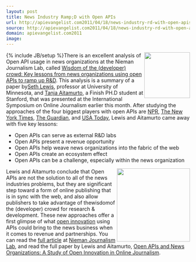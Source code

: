 ```yaml
---
layout: post
title: News Industry Ramp;D with Open APIs
url: http://apievangelist.com2011/04/18/news-industry-rd-with-open-apis/
source: http://apievangelist.com2011/04/18/news-industry-rd-with-open-apis/
domain: apievangelist.com2011
image: 
---
```

{% include JB/setup %}<img src="http://kinlane-productions.s3.amazonaws.com/journalism/nieman-journalism-labs-icon.jpg"  width="125" align="right" />There is an excellent analysis of Open API usage in news organizations at the Nieman Journalism Lab, called <a title="Wisdom of the crowd: Key lessons from news organizations using open APIs to ramp up R&amp;D" href="http://www.niemanlab.org/2011/04/wisdom-of-the-developer-crowd-key-lessons-from-news-organizations-using-open-apis-to-ramp-up-rd/">Wisdom of the (developer) crowd: Key lessons from news organizations using open APIs to ramp up R&amp;D</a>.
This analysis is a summary of a paper by<a title="Seth Lewis" href="http://sethlewis.org/">Seth Lewis</a>, professor at University of Minnesota, and <a title="Tanja Altamurto" href="http://www.huffingtonpost.com/tanja-aitamurto">Tanja Aitamurto</a>, a Finish PH.D student at Stanford, that was presented at the International Symposium on Online Journalism earlier this month.
After studying the approaches of the four biggest players with open APIs are <a title="NPR" href="http://www.npr.org/api/index">NPR</a>, <a title="The New York Times" href="http://developer.nytimes.com/">The New York Times</a>, <a title="The Guardian" href="http://www.guardian.co.uk/open-platform">The Guardian</a>, and <a title="USA Today" href="http://developer.usatoday.com/">USA Today</a>, Lewis and Aitamurto came away with five key lessons:
<ul>
     <li>Open APIs can serve as external R&amp;D labs
     </li>
     <li>Open APIs present a revenue opportunity
     </li>
     <li>Open APIs help weave news organizations into the fabric of the web
     </li>
     <li>Open APIs create an ecosystem effect
     </li>
     <li>Open APIs can be a challenge, especially within the news organization
     </li>
</ul><img src="http://kinlane-productions.s3.amazonaws.com/journalism/the_guardian.jpg"  width="200" align="right" /> Lewis and Aitamurto conclude that Open APIs are not the solution to all of the news industries problems, but they are significant step toward a form of online publishing that is in sync with the web, and also allow publishers to take advantage of thewisdomof the (developer) crowd for research &amp; development.
These new approaches offer a first glimpse of what <a title="Open Innovation" href="http://en.wikipedia.org/wiki/Open_innovation">open innovation</a> using APIs could bring to the news business when it comes to revenue and partnerships.
You can read the <a title="full article" href="http://www.niemanlab.org/2011/04/wisdom-of-the-developer-crowd-key-lessons-from-news-organizations-using-open-apis-to-ramp-up-rd/">full article</a> at <a title="Nieman Journalism Lab" href="http://www.niemanlab.org/2011/04/wisdom-of-the-developer-crowd-key-lessons-from-news-organizations-using-open-apis-to-ramp-up-rd/">Nieman Journalism Lab</a>, and read the full paper by Lewis and Aitamurto, <a title="Open APIs and News Organizations: A Study of Open Innovation and Online Journalism" href="http://online.journalism.utexas.edu/2011/papers/AitamuroLewis2011.pdf">Open APIs and News Organizations: A Study of Open Innovation in Online Journalism</a>.
